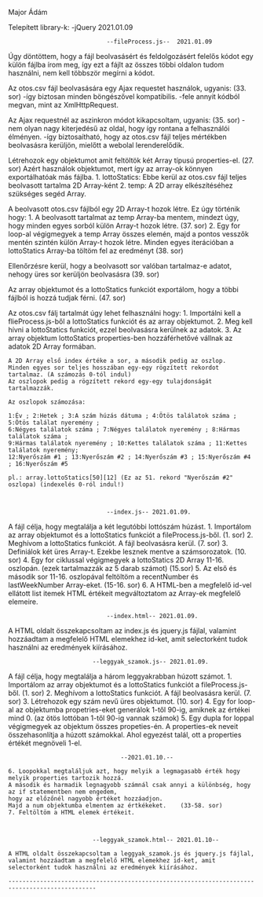 Major Ádám



Telepített library-k:
-jQuery     2021.01.09



                                --fileProcess.js--  2021.01.09

Úgy döntöttem, hogy a fájl beolvasásért és feldolgozásért felelős kódot egy külön fájlba írom meg,
így ezt a fájlt az összes többi oldalon tudom használni, nem kell többször megírni a kódot.

Az otos.csv fájl beolvasására egy Ajax requestet használok, ugyanis:    (33. sor)
    -így biztosan minden böngészővel kompatibilis.
    -fele annyit kódból megvan, mint az XmlHttpRequest.

Az Ajax requestnél az aszinkron módot kikapcsoltam, ugyanis:    (35. sor)
    -nem olyan nagy kiterjedésű az oldal, hogy így rontana a felhasználói élményen.
    -így biztosaítható, hogy az otos.csv fájl teljes mértékben beolvasásra kerüljön, mielőtt a webolal lerenderelődik.

Létrehozok egy objektumot amit feltöltök két Array típusú properties-el.    (27. sor)
Azért használok objektumot, mert így az array-ok könnyen exportálhatóak más fájlba.
    1. lottoStatics: Ebbe kerül az otos.csv fájl teljes beolvasott tartalma 2D Array-ként
    2. temp: A 2D array elkészítéséhez szükséges segéd Array.

A beolvasott otos.csv fájlból egy 2D Array-t hozok létre. Ez úgy történik hogy:
    1. A beolvasott tartalmat az temp Array-ba mentem, mindezt úgy, hogy minden egyes sorból külön Array-t hozok létre.     (37. sor)
    2. Egy for loop-al végigmegyek a temp Array összes elemén, majd a pontos vesszők mentén szintén külön Array-t hozok létre. 
    Minden egyes iterációban a lottoStatics Array-ba töltöm fel az eredményt   (38. sor)

Ellenőrzésre kerül, hogy a beolvasott sor valóban tartalmaz-e adatot, nehogy üres sor kerüljön beolvasásra  (39. sor)

Az array objektumot és a lottoStatics funkciót exportálom, hogy a többi fájlból is hozzá tudjak férni. (47. sor)

Az otos.csv fálj tartalmát úgy lehet felhasználni hogy:
    1. Importálni kell a flieProcess.js-ből a lottoStatics funkciót és az array objektumot.
    2. Meg kell hívni a lottoStatics funkciót, ezzel beolvasásra kerülnek az adatok.
    3. Az array objektum lottoStatics properties-ben hozzáférhetővé vállnak az adatok 2D Array formában.
    
    A 2D Array első index értéke a sor, a második pedig az oszlop.
    Minden egyes sor teljes hosszában egy-egy rögzített rekordot tartalmaz. (A számozás 0-tól indul)
    Az oszlopok pedig a rögzített rekord egy-egy tulajdonságát tartalmazzák.

    Az oszlopok számozása:

    1:Év ; 2:Hetek ; 3:A szám húzás dátuma ; 4:Ötös találatok száma ; 5:Ötös találat nyeremény ;
    6:Négyes találatok száma ; 7:Négyes találatok nyeremény ; 8:Hármas találatok száma ;
    9:Hármas találatok nyeremény ; 10:Kettes találatok száma ; 11:Kettes találatok nyeremény;
    12:Nyerőszám #1 ; 13:Nyerőszám #2 ; 14:Nyerőszám #3 ; 15:Nyerőszám #4 ; 16:Nyerőszám #5

    pl.: array.lottoStatics[50][12] (Ez az 51. rekord "Nyerőszám #2" oszlopa) (indexelés 0-ról indul!)



                                --index.js-- 2021.01.09.

A fájl célja, hogy megtalálja a két legutóbbi lottószám húzást.
    1. Importálom az array objektumot és a lottoStatics funkciót a fileProcess.js-ből. (1. sor)
    2. Meghívom a lottoStatics funkciót. A fájl beolvasásra kerül. (7. sor)
    3. Definiálok két üres Array-t. Ezekbe lesznek mentve a számsorozatok. (10. sor)
    4. Egy for ciklussal végigmegyek a lottoStatics 2D Array 11-16. oszlopán.
    (ezek tartalmazzák az 5 darab számot)   (15.sor)
    5. Az első és második sor 11-16. oszlopával feltöltöm a recentNumber és lastWeekNumber Array-eket. (15-16. sor)
    6. A HTML-ben a megfelelő id-vel ellátott list itemek HTML értékeit megváltoztatom az Array-ek megfelelő elemeire.



                                --index.html-- 2021.01.09.

A HTML oldalt összekapcsoltam az index.js és jquery.js fájlal, valamint hozzáadtam a megfelelő HTML elemekhez id-ket, amit selectorként tudok használni az eredmények kiírásához.



                            --leggyak_szamok.js-- 2021.01.09.

A fájl célja, hogy megtalálja a három leggyakrabban húzott számot.
    1. Importálom az array objektumot és a lottoStatics funkciót a fileProcess.js-ből. (1. sor)
    2. Meghívom a lottoStatics funkciót. A fájl beolvasásra kerül. (7. sor)
    3. Létrehozok egy szám nevű üres objektumot. (10. sor)
    4. Egy for loop-al az objektumba propetries-eket generálok 1-től 90-ig, amiknek az értékei mind 0.
    (az ötös lottóban 1-től 90-ig vannak számok)
    5. Egy dupla for loppal végigmegyek az objektum összes propeties-én. A properties-ek neveit összehasonlítja a húzott számokkal. Ahol egyezést talál, ott a properties értékét megnöveli 1-el.

                                    --2021.01.10.--

    6. Loopokkal megtaláljuk azt, hogy melyik a legmagasabb érték hogy melyik properties tartozik hozzá.
    A második és harmadik legnagyobb számnál csak annyi a különbség, hogy az if statementben nem engedem,
    hogy az előzőnél nagyobb értéket hozzáadjon.
    Majd a num objektumba elmentem az értkékeket.    (33-58. sor)
    7. Feltöltöm a HTML elemek értékeit.



                            --leggyak_szamok.html-- 2021.01.10--

    A HTML oldalt összekapcsoltam a leggyak_szamok.js és jquery.js fájlal, valamint hozzáadtam a megfelelő HTML elemekhez id-ket, amit selectorként tudok használni az eredmények kiírásához.

    -----------------------------------------------------------------------------------------------
